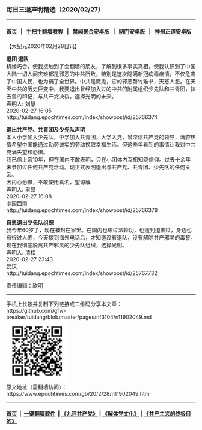 ### 每日三退声明精选（2020/02/27）
------------------------

#### [首页](https://github.com/gfw-breaker/banned-news1/blob/master/README.md) &nbsp;&nbsp;|&nbsp;&nbsp; [手把手翻墙教程](https://github.com/gfw-breaker/guides/wiki) &nbsp;&nbsp;|&nbsp;&nbsp; [禁闻聚合安卓版](https://github.com/gfw-breaker/bn-android) &nbsp;&nbsp;|&nbsp;&nbsp; [网门安卓版](https://github.com/oGate2/oGate) &nbsp;&nbsp;|&nbsp;&nbsp; [神州正道安卓版](https://github.com/SzzdOgate/update) 



<div class="post_content" id="artbody" itemprop="articleBody">
 <!-- article content begin -->
 <p>
  【大纪元2020年02月28日讯】
 </p>
 <p>
  <strong>
   退团 退队
  </strong>
  <br/>
  机缘巧合，使我接触到了会翻墙的朋友，了解到很多事实真相，使我认识到了中国大陆一切人间灾难都是邪恶的中共所致，特别是这次隐瞒新冠病毒疫情，不仅危害了中国人民，也为祸了全世界。中共是魔鬼，它的邪恶罄竹难书，天怒人怨。在天灭中共的历史巨变中，我要退出曾经加入过的中共的附属组织少先队和共青团，抹去兽的印记，与共产党决裂，选择光明的未来。
  <br/>
  声明人: 刘慧
  <br/>
  2020-02-27 16:05
  <br/>
  http://tuidang.epochtimes.com/index/showpost/id/25766374
 </p>
 <p>
  <strong>
   退出共产党、共青团及少先队声明
  </strong>
  <br/>
  本人小学加入少先队，中学加入共青团，大学入党，曾深信共产党的领导，满腔热情希望中国能通过勤劳诚实的劳动换取幸福生活。但这些年看到的事情让我对中共充满失望和恐惧。
  <br/>
  我已信上帝10年，但在国内不敢表明，只在小团体内互相知晓信仰。过去十余年未参加过任何共产党活动。现正式表明退出与共产党、共青团、少先队的任何关系。
  <br/>
  因内心恐惧，不敢使用真名，望谅解
  <br/>
  声明人: 里昂
  <br/>
  2020-02-27 16:08
  <br/>
  中国西南
  <br/>
  http://tuidang.epochtimes.com/index/showpost/id/25766378
 </p>
 <p>
  <strong>
   自愿退出少先队组织
  </strong>
  <br/>
  我今年60岁了，现在被封在家里。在国内也练过法轮功，也遭到迫害过，身边也有很过人练，今天接到海外电话后，才知道没有退队，没有解除共产邪灵的毒誓。现在我彻底脱离共产邪灵的少先队组织，选择光明。
  <br/>
  声明人: 清松
  <br/>
  2020-02-27 23:43
  <br/>
  武汉
  <br/>
  http://tuidang.epochtimes.com/index/showpost/id/25767732
 </p>
 <p>
  责任编辑：欣明
 </p>
 <!-- article content end -->
 <div id="below_article_ad">
 </div>
</div>

<hr/>
手机上长按并复制下列链接或二维码分享本文章：<br/>
https://github.com/gfw-breaker/tuidang/blob/master/pages/nf3104/n11902049.md <br/>
<a href='https://github.com/gfw-breaker/tuidang/blob/master/pages/nf3104/n11902049.md'><img src='https://github.com/gfw-breaker/tuidang/blob/master/pages/nf3104/n11902049.md.png'/></a> <br/>
原文地址（需翻墙访问）：https://www.epochtimes.com/gb/20/2/28/n11902049.htm


------------------------
#### [首页](https://github.com/gfw-breaker/banned-news/blob/master/README.md) &nbsp;|&nbsp; [一键翻墙软件](https://github.com/gfw-breaker/nogfw/blob/master/README.md) &nbsp;| [《九评共产党》](https://github.com/gfw-breaker/9ping.md/blob/master/README.md#九评之一评共产党是什么) | [《解体党文化》](https://github.com/gfw-breaker/jtdwh.md/blob/master/README.md) | [《共产主义的终极目的》](https://github.com/gfw-breaker/gczydzjmd.md/blob/master/README.md)


<img src='http://gfw-breaker.win/tuidang/pages/nf3104/n11902049.md' width='0px' height='0px'/>